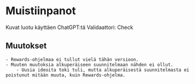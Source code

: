 # Muistiinpanot
Kuvat luotu käyttäen ChatGPT:tä
Validaattori: Check

## Muutokset
    - Rewards-ohjelmaa ei tullut vielä tähän versioon.
    - Muuten muutoksia alkuperäiseen suunnitelmaan nähden ei ollut.
        - Uusia ideoita toki tuli, mutta alkuperäisestä suunnitelmasta ei poistunut mitään muuta, kuin Rewards-ohjelma.










